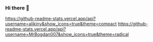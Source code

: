 ### Hi there 👋

https://github-readme-stats.vercel.app/api?username=alikiny&show_icons=true&theme=compact
https://github-readme-stats.vercel.app/api?username=MrBogdan007&show_icons=true&theme=radical
